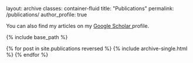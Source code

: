 layout: archive
classes: container-fluid
title: "Publications"
permalink: /publications/
author_profile: true



You can also find my articles on my 
<u>
  <a href="https://scholar.google.com/citations?user=JjF9FRwAAAAJ&hl=en" 
     target="_blank" 
     rel="noopener noreferrer">
     Google Scholar
   </a>
</u> 
profile.

{% include base_path %}

{% for post in site.publications reversed %}
  {% include archive-single.html %}
{% endfor %}
